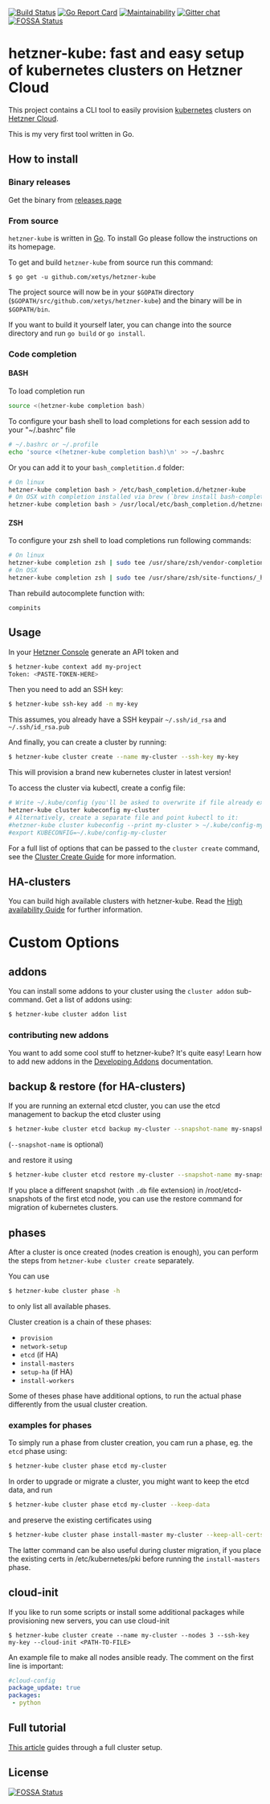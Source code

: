 [![Build Status](https://travis-ci.org/xetys/hetzner-kube.svg?branch=master)](https://travis-ci.org/xetys/hetzner-kube)
[![Go Report Card](https://goreportcard.com/badge/github.com/xetys/hetzner-kube)](https://goreportcard.com/report/github.com/xetys/hetzner-kube)
[![Maintainability](https://api.codeclimate.com/v1/badges/3ef5b31a84811e3b8b02/maintainability)](https://codeclimate.com/github/xetys/hetzner-kube/maintainability)
[![Gitter chat](https://badges.gitter.im/hetzner-kube.png)](https://gitter.im/hetzner-kube)
[![FOSSA Status](https://app.fossa.com/api/projects/git%2Bgithub.com%2Fxetys%2Fhetzner-kube.svg?type=shield)](https://app.fossa.com/projects/git%2Bgithub.com%2Fxetys%2Fhetzner-kube?ref=badge_shield)

# hetzner-kube: fast and easy setup of kubernetes clusters on Hetzner Cloud

This project contains a CLI tool to easily provision [kubernetes](https://kubernetes.io) clusters
on [Hetzner Cloud](https://hetzner.com/cloud).

This is my very first tool written in Go.

## How to install

### Binary releases

Get the binary from [releases page](https://github.com/xetys/hetzner-kube/releases)

### From source

`hetzner-kube` is written in [Go](https://golang.org/). To install Go please follow the instructions on its homepage.

To get and build `hetzner-kube` from source run this command:

```
$ go get -u github.com/xetys/hetzner-kube
```

The project source will now be in your `$GOPATH` directory (`$GOPATH/src/github.com/xetys/hetzner-kube`) and the binary will be in `$GOPATH/bin`.

If you want to build it yourself later, you can change into the source directory and run `go build` or `go install`.

### Code completion

#### BASH

To load completion run

```bash
source <(hetzner-kube completion bash)
```

To configure your bash shell to load completions for each session add to your "~/.bashrc" file

```bash
# ~/.bashrc or ~/.profile
echo 'source <(hetzner-kube completion bash)\n' >> ~/.bashrc
```

Or you can add it to your `bash_completition.d` folder:

```bash
# On linux
hetzner-kube completion bash > /etc/bash_completion.d/hetzner-kube
# On OSX with completion installed via brew (`brew install bash-completion`)
hetzner-kube completion bash > /usr/local/etc/bash_completion.d/hetzner-kube
```

#### ZSH

To configure your zsh shell to load completions run following commands:

```bash
# On linux
hetzner-kube completion zsh | sudo tee /usr/share/zsh/vendor-completions/_hetzner-kube
# On OSX
hetzner-kube completion zsh | sudo tee /usr/share/zsh/site-functions/_hetzner-kube
```

Than rebuild autocomplete function with:

```
compinits
```

## Usage

In your [Hetzner Console](https://console.hetzner.cloud) generate an API token and

```bash
$ hetzner-kube context add my-project
Token: <PASTE-TOKEN-HERE>
```

Then you need to add an SSH key:

```bash
$ hetzner-kube ssh-key add -n my-key
```

This assumes, you already have a SSH keypair `~/.ssh/id_rsa` and `~/.ssh/id_rsa.pub`

And finally, you can create a cluster by running:

```bash
$ hetzner-kube cluster create --name my-cluster --ssh-key my-key
```

This will provision a brand new kubernetes cluster in latest version!

To access the cluster via kubectl, create a config file:

```bash
# Write ~/.kube/config (you'll be asked to overwrite if file already exists)
hetzner-kube cluster kubeconfig my-cluster
# Alternatively, create a separate file and point kubectl to it:
#hetzner-kube cluster kubeconfig --print my-cluster > ~/.kube/config-my-cluster
#export KUBECONFIG=~/.kube/config-my-cluster
```

For a full list of options that can be passed to the ```cluster create``` command, see the [Cluster Create Guide](docs/cluster-create.md) for more information.

## HA-clusters

You can build high available clusters with hetzner-kube. Read the [High availability Guide](docs/high-availability.md) for
further information.

# Custom Options

## addons

You can install some addons to your cluster using the `cluster addon` sub-command. Get a list of addons using:

```bash
$ hetzner-kube cluster addon list
```

### contributing new addons

You want to add some cool stuff to hetzner-kube? It's quite easy! Learn how to add new addons in the [Developing Addons](docs/cluster-addons.md) documentation.

## backup & restore (for HA-clusters)

If you are running an external etcd cluster, you can use the etcd management to backup the
etcd cluster using

```bash
$ hetzner-kube cluster etcd backup my-cluster --snapshot-name my-snapshot
```

(`--snapshot-name` is optional)

and restore it using

```bash
$ hetzner-kube cluster etcd restore my-cluster --snapshot-name my-snapshot
```

If you place a different snapshot (with `.db` file extension) in /root/etcd-snapshots of the
first etcd node, you can use the restore command for migration of kubernetes clusters.


## phases

After a cluster is once created (nodes creation is enough), you can perform the steps from
`hetzner-kube cluster create` separately. 

You can use
``` bash
$ hetzner-kube cluster phase -h
```

to only list all available phases.

Cluster creation is a chain of these phases:

- `provision`
- `network-setup`
- `etcd` (if HA)
- `install-masters`
- `setup-ha` (if HA)
- `install-workers`

Some of theses phase have additional options, to run the actual phase differently from the
usual cluster creation.

### examples for phases

To simply run a phase from cluster creation, you cam run a phase, eg. the `etcd` phase using:

```bash
$ hetzner-kube cluster phase etcd my-cluster
```

In order to upgrade or migrate a cluster, you might want to keep the etcd data, and run

```bash
$ hetzner-kube cluster phase etcd my-cluster --keep-data
```

and preserve the existing certificates using

```bash
$ hetzner-kube cluster phase install-master my-cluster --keep-all-certs
```

The latter command can be also useful during cluster migration, if you place the existing certs
in /etc/kubernetes/pki before running the `install-masters` phase.

## cloud-init

If you like to run some scripts or install some additional packages while provisioning new servers, you can use cloud-init
```
$ hetzner-kube cluster create --name my-cluster --nodes 3 --ssh-key my-key --cloud-init <PATH-TO-FILE>
```
An example file to make all nodes ansible ready. The comment on the first line is important:

```yaml
#cloud-config
package_update: true
packages:
 - python
```

## Full tutorial

[This article](http://stytex.de/blog/2018/01/29/deploy-kubernetes-hetzner-cloud-openebs/) guides through a full cluster setup.


## License
[![FOSSA Status](https://app.fossa.com/api/projects/git%2Bgithub.com%2Fxetys%2Fhetzner-kube.svg?type=large)](https://app.fossa.com/projects/git%2Bgithub.com%2Fxetys%2Fhetzner-kube?ref=badge_large)